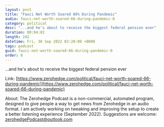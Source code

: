 ```yaml
---
layout: post
title: "Fauci Net Worth Soared 66% During Pandemic"
audio: fauci-net-worth-soared-66-during-pandemic-0
category: political
desc: "...and he's about to receive the biggest federal pension ever"
duration: 00:04:02
length: 242
datetime: Fri, 30 Sep 2022 03:20:00 +0000
tags: podcast
guid: fauci-net-worth-soared-66-during-pandemic-0
order: 0
---
```

...and he's about to receive the biggest federal pension ever

Link: [https://www.zerohedge.com/political/fauci-net-worth-soared-66-during-pandemic](https://www.zerohedge.com/political/fauci-net-worth-soared-66-during-pandemic)

About: The Zerohedge Podcast is a non-commercial, automated program, designed to give people a way to get news from Zerohedge in an audio format.  I am actively working on tweaking and improving the setup to create a better listening experience (September 2022).  Suggestions are welcome: [zerohedgePodcast@outlook.com](mailto:zerohedgePodcast@outlook.com)
